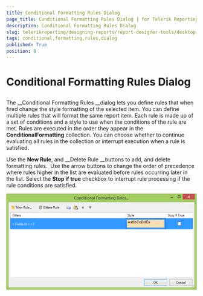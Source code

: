 ```yaml
---
title: Conditional Formatting Rules Dialog
page_title: Conditional Formatting Rules Dialog | for Telerik Reporting Documentation
description: Conditional Formatting Rules Dialog
slug: telerikreporting/designing-reports/report-designer-tools/desktop-designers/tools/conditional-formatting-rules-dialog
tags: conditional,formatting,rules,dialog
published: True
position: 6
---
```


# Conditional Formatting Rules Dialog



## 

The __Conditional Formatting Rules __dialog lets you define rules that when fired change the style formatting of the selected item. 
            You can define multiple rules that will format the same report item. Each rule is made up of a set of conditions and a style to use when the conditions of the rule are met. 
            Rules are executed in the order they appear in the __ConditionalFormatting__ collection. 
            You can choose whether to continue evaluating all rules in the collection or interrupt execution when a rule is satisfied. 
          

Use the __New Rule__, and __Delete Rule __buttons to add, and delete formatting rules.  
            Use the arrow buttons to change the order of precedence where rules higher in the list are evaluated before rules occurring later in the list. 
            Select the __Stop if true__ checkbox to interrupt rule processing if the rule conditions are satisfied.
          

  
  ![Conditional Formatting Rules Dialog](images/ConditionalFormattingRulesDialog.png)
